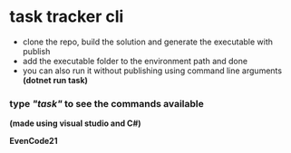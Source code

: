 # task tracker cli

- clone the repo, build the solution and generate the executable with publish
- add the executable folder to the environment path and done
- you can also run it without publishing using command line arguments
**(dotnet run task)**

### type _"task"_ to see the commands available

**(made using visual studio and C#)**

**EvenCode21**
